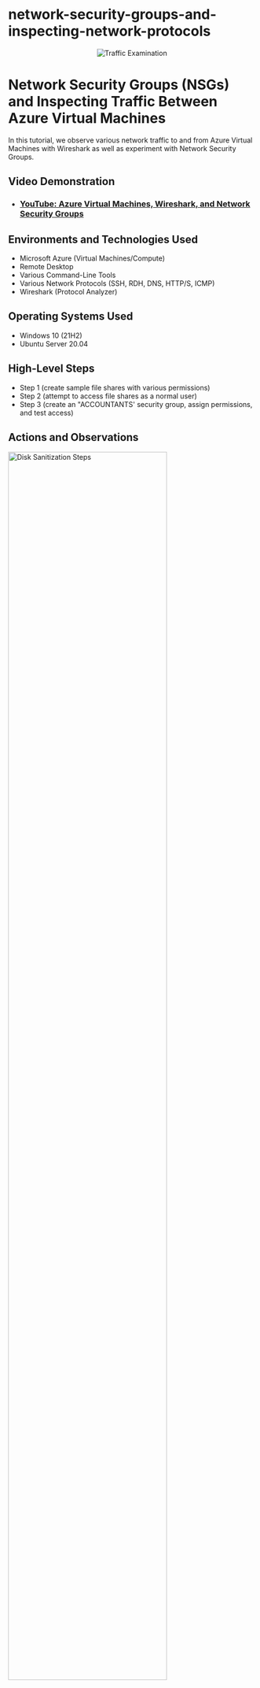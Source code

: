 # network-security-groups-and-inspecting-network-protocols
<p align="center">
<img src="https://i.imgur.com/Ua7udoS.png" alt="Traffic Examination"/>
</p>

<h1>Network Security Groups (NSGs) and Inspecting Traffic Between Azure Virtual Machines</h1>
In this tutorial, we observe various network traffic to and from Azure Virtual Machines with Wireshark as well as experiment with Network Security Groups. <br />


<h2>Video Demonstration</h2>

- ### [YouTube: Azure Virtual Machines, Wireshark, and Network Security Groups](https://www.youtube.com)

<h2>Environments and Technologies Used</h2>

- Microsoft Azure (Virtual Machines/Compute)
- Remote Desktop
- Various Command-Line Tools
- Various Network Protocols (SSH, RDH, DNS, HTTP/S, ICMP)
- Wireshark (Protocol Analyzer)

<h2>Operating Systems Used </h2>

- Windows 10 (21H2)
- Ubuntu Server 20.04

<h2>High-Level Steps</h2>

- Step 1 (create sample file shares with various permissions)
- Step 2 (attempt to access file shares as a normal user)
- Step 3 (create an "ACCOUNTANTS' security group, assign permissions, and test access)

<h2>Actions and Observations</h2>

<p>
<img src="https://i.imgur.com/5YpTaoj.png" height="80%" width="80%" alt="Disk Sanitization Steps"/>
</p>
<p>
Above is an example of simple file shares with various permissions i have created in server manager
</p>
<br />

<p>
<img src="https://i.imgur.com/lLrfhdA.png" height="80%" width="80%" alt="Disk Sanitization Steps"/>
</p>
<p>
  Above is an example of me trying to access a shared account that has denied me access because 
  normal users do not have access only accounting.
</p>

